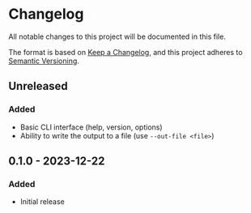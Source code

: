 # Changelog

All notable changes to this project will be documented in this file.

The format is based on [Keep a Changelog](https://keepachangelog.com/en/1.0.0/),
and this project adheres to [Semantic Versioning](https://semver.org/spec/v2.0.0.html).

## Unreleased

### Added

* Basic CLI interface (help, version, options)
* Ability to write the output to a file (use `--out-file <file>`)

## 0.1.0 - 2023-12-22

### Added

* Initial release
